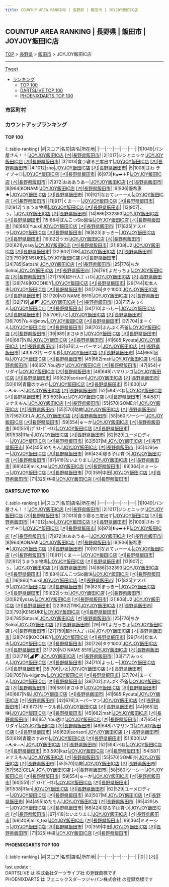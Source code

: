 ```yaml
---
title: COUNTUP AREA RANKING | 長野県 | 飯田市 | JOYJOY飯田IC店
---
```

## COUNTUP AREA RANKING | 長野県 | 飯田市 | JOYJOY飯田IC店

[TOP](/darts/rank/) > [長野県](/darts/rank/長野県/) > [飯田市](/darts/rank/長野県/飯田市/) > JOYJOY飯田IC店

___

<a href="https://twitter.com/share?ref_src=twsrc%5Etfw" data-text="COUNTUP AREA RANKING | 長野県飯田市JOYJOY飯田IC店" class="twitter-share-button" data-hashtags="DARTSLIVE,PHOENIXDARTS,darts,ダーツ" data-show-count="false">Tweet</a>

* [ランキング](#カウントアップランキング)
    * [TOP 100](#top-100)
    * [DARTSLIVE TOP 100](#dartslive-top-100)
    * [PHOENIXDARTS TOP 100](#phoenixdarts-top-100)

### 市区町村

<ul>

</ul>

### カウントアップランキング

#### TOP 100



{:.table-ranking}
|#|スコア|名前|店名|所在地|
|---|---|---|---|---|
|1|1049|<span class="rank-name-dl">パン屋さん！！</span>|<a href="/darts/rank/shops/adbb6fdef26f8321b21333aee1bd51e4.html">JOYJOY飯田IC店</a> <a href="https://search.dartslive.com/jp/shop/adbb6fdef26f8321b21333aee1bd51e4">[↗]</a>|<a href="/darts/rank/長野県/飯田市">長野県飯田市</a>|
|2|1017|<span class="rank-name-dl">ジンとニック</span>|<a href="/darts/rank/shops/adbb6fdef26f8321b21333aee1bd51e4.html">JOYJOY飯田IC店</a> <a href="https://search.dartslive.com/jp/shop/adbb6fdef26f8321b21333aee1bd51e4">[↗]</a>|<a href="/darts/rank/長野県/飯田市">長野県飯田市</a>|
|3|1013|<span class="rank-name-dl">食う寝る三度出す</span>|<a href="/darts/rank/shops/adbb6fdef26f8321b21333aee1bd51e4.html">JOYJOY飯田IC店</a> <a href="https://search.dartslive.com/jp/shop/adbb6fdef26f8321b21333aee1bd51e4">[↗]</a>|<a href="/darts/rank/長野県/飯田市">長野県飯田市</a>|
|4|1012|<span class="rank-name-dl">sho</span>|<a href="/darts/rank/shops/adbb6fdef26f8321b21333aee1bd51e4.html">JOYJOY飯田IC店</a> <a href="https://search.dartslive.com/jp/shop/adbb6fdef26f8321b21333aee1bd51e4">[↗]</a>|<a href="/darts/rank/長野県/飯田市">長野県飯田市</a>|
|5|1008|<span class="rank-name-dl">さわ ライブ→◎</span>|<a href="/darts/rank/shops/adbb6fdef26f8321b21333aee1bd51e4.html">JOYJOY飯田IC店</a> <a href="https://search.dartslive.com/jp/shop/adbb6fdef26f8321b21333aee1bd51e4">[↗]</a>|<a href="/darts/rank/長野県/飯田市">長野県飯田市</a>|
|6|973|<span class="rank-name-dl">⬇️↘️➡️＋P</span>|<a href="/darts/rank/shops/adbb6fdef26f8321b21333aee1bd51e4.html">JOYJOY飯田IC店</a> <a href="https://search.dartslive.com/jp/shop/adbb6fdef26f8321b21333aee1bd51e4">[↗]</a>|<a href="/darts/rank/長野県/飯田市">長野県飯田市</a>|
|7|972|<span class="rank-name-dl">おああうあー</span>|<a href="/darts/rank/shops/adbb6fdef26f8321b21333aee1bd51e4.html">JOYJOY飯田IC店</a> <a href="https://search.dartslive.com/jp/shop/adbb6fdef26f8321b21333aee1bd51e4">[↗]</a>|<a href="/darts/rank/長野県/飯田市">長野県飯田市</a>|
|8|964|<span class="rank-name-dl">KONAMI</span>|<a href="/darts/rank/shops/adbb6fdef26f8321b21333aee1bd51e4.html">JOYJOY飯田IC店</a> <a href="https://search.dartslive.com/jp/shop/adbb6fdef26f8321b21333aee1bd51e4">[↗]</a>|<a href="/darts/rank/長野県/飯田市">長野県飯田市</a>|
|9|936|<span class="rank-name-dl">優希恵★</span>|<a href="/darts/rank/shops/adbb6fdef26f8321b21333aee1bd51e4.html">JOYJOY飯田IC店</a> <a href="https://search.dartslive.com/jp/shop/adbb6fdef26f8321b21333aee1bd51e4">[↗]</a>|<a href="/darts/rank/長野県/飯田市">長野県飯田市</a>|
|10|921|<span class="rank-name-dl">なおてぃーーん</span>|<a href="/darts/rank/shops/adbb6fdef26f8321b21333aee1bd51e4.html">JOYJOY飯田IC店</a> <a href="https://search.dartslive.com/jp/shop/adbb6fdef26f8321b21333aee1bd51e4">[↗]</a>|<a href="/darts/rank/長野県/飯田市">長野県飯田市</a>|
|11|917|<span class="rank-name-dl">くまーー</span>|<a href="/darts/rank/shops/adbb6fdef26f8321b21333aee1bd51e4.html">JOYJOY飯田IC店</a> <a href="https://search.dartslive.com/jp/shop/adbb6fdef26f8321b21333aee1bd51e4">[↗]</a>|<a href="/darts/rank/長野県/飯田市">長野県飯田市</a>|
|12|912|<span class="rank-name-dl">うまうま牧場</span>|<a href="/darts/rank/shops/adbb6fdef26f8321b21333aee1bd51e4.html">JOYJOY飯田IC店</a> <a href="https://search.dartslive.com/jp/shop/adbb6fdef26f8321b21333aee1bd51e4">[↗]</a>|<a href="/darts/rank/長野県/飯田市">長野県飯田市</a>|
|13|907|<span class="rank-name-dl">こぅ。</span>|<a href="/darts/rank/shops/adbb6fdef26f8321b21333aee1bd51e4.html">JOYJOY飯田IC店</a> <a href="https://search.dartslive.com/jp/shop/adbb6fdef26f8321b21333aee1bd51e4">[↗]</a>|<a href="/darts/rank/長野県/飯田市">長野県飯田市</a>|
|14|886|<span class="rank-name-dl">332393</span>|<a href="/darts/rank/shops/adbb6fdef26f8321b21333aee1bd51e4.html">JOYJOY飯田IC店</a> <a href="https://search.dartslive.com/jp/shop/adbb6fdef26f8321b21333aee1bd51e4">[↗]</a>|<a href="/darts/rank/長野県/飯田市">長野県飯田市</a>|
|15|884|<span class="rank-name-dl">ぽんこつSio醤油</span>|<a href="/darts/rank/shops/adbb6fdef26f8321b21333aee1bd51e4.html">JOYJOY飯田IC店</a> <a href="https://search.dartslive.com/jp/shop/adbb6fdef26f8321b21333aee1bd51e4">[↗]</a>|<a href="/darts/rank/長野県/飯田市">長野県飯田市</a>|
|16|860|<span class="rank-name-dl">Yuuki</span>|<a href="/darts/rank/shops/adbb6fdef26f8321b21333aee1bd51e4.html">JOYJOY飯田IC店</a> <a href="https://search.dartslive.com/jp/shop/adbb6fdef26f8321b21333aee1bd51e4">[↗]</a>|<a href="/darts/rank/長野県/飯田市">長野県飯田市</a>|
|17|825|<span class="rank-name-dl">アスパラ</span>|<a href="/darts/rank/shops/adbb6fdef26f8321b21333aee1bd51e4.html">JOYJOY飯田IC店</a> <a href="https://search.dartslive.com/jp/shop/adbb6fdef26f8321b21333aee1bd51e4">[↗]</a>|<a href="/darts/rank/長野県/飯田市">長野県飯田市</a>|
|18|823|<span class="rank-name-dl">まっきー</span>|<a href="/darts/rank/shops/adbb6fdef26f8321b21333aee1bd51e4.html">JOYJOY飯田IC店</a> <a href="https://search.dartslive.com/jp/shop/adbb6fdef26f8321b21333aee1bd51e4">[↗]</a>|<a href="/darts/rank/長野県/飯田市">長野県飯田市</a>|
|19|822|<span class="rank-name-dl">ツカ</span>|<a href="/darts/rank/shops/adbb6fdef26f8321b21333aee1bd51e4.html">JOYJOY飯田IC店</a> <a href="https://search.dartslive.com/jp/shop/adbb6fdef26f8321b21333aee1bd51e4">[↗]</a>|<a href="/darts/rank/長野県/飯田市">長野県飯田市</a>|
|20|821|<span class="rank-name-dl">yossy</span>|<a href="/darts/rank/shops/adbb6fdef26f8321b21333aee1bd51e4.html">JOYJOY飯田IC店</a> <a href="https://search.dartslive.com/jp/shop/adbb6fdef26f8321b21333aee1bd51e4">[↗]</a>|<a href="/darts/rank/長野県/飯田市">長野県飯田市</a>|
|21|808|<span class="rank-name-dl">U2</span>|<a href="/darts/rank/shops/adbb6fdef26f8321b21333aee1bd51e4.html">JOYJOY飯田IC店</a> <a href="https://search.dartslive.com/jp/shop/adbb6fdef26f8321b21333aee1bd51e4">[↗]</a>|<a href="/darts/rank/長野県/飯田市">長野県飯田市</a>|
|22|802|<span class="rank-name-dl">TRK</span>|<a href="/darts/rank/shops/adbb6fdef26f8321b21333aee1bd51e4.html">JOYJOY飯田IC店</a> <a href="https://search.dartslive.com/jp/shop/adbb6fdef26f8321b21333aee1bd51e4">[↗]</a>|<a href="/darts/rank/長野県/飯田市">長野県飯田市</a>|
|23|793|<span class="rank-name-dl">KENSUKE</span>|<a href="/darts/rank/shops/adbb6fdef26f8321b21333aee1bd51e4.html">JOYJOY飯田IC店</a> <a href="https://search.dartslive.com/jp/shop/adbb6fdef26f8321b21333aee1bd51e4">[↗]</a>|<a href="/darts/rank/長野県/飯田市">長野県飯田市</a>|
|24|785|<span class="rank-name-dl">Satoshi</span>|<a href="/darts/rank/shops/adbb6fdef26f8321b21333aee1bd51e4.html">JOYJOY飯田IC店</a> <a href="https://search.dartslive.com/jp/shop/adbb6fdef26f8321b21333aee1bd51e4">[↗]</a>|<a href="/darts/rank/長野県/飯田市">長野県飯田市</a>|
|25|776|<span class="rank-name-dl">ちか　Solria</span>|<a href="/darts/rank/shops/adbb6fdef26f8321b21333aee1bd51e4.html">JOYJOY飯田IC店</a> <a href="https://search.dartslive.com/jp/shop/adbb6fdef26f8321b21333aee1bd51e4">[↗]</a>|<a href="/darts/rank/長野県/飯田市">長野県飯田市</a>|
|26|761|<span class="rank-name-dl">よだっちょ</span>|<a href="/darts/rank/shops/adbb6fdef26f8321b21333aee1bd51e4.html">JOYJOY飯田IC店</a> <a href="https://search.dartslive.com/jp/shop/adbb6fdef26f8321b21333aee1bd51e4">[↗]</a>|<a href="/darts/rank/長野県/飯田市">長野県飯田市</a>|
|27|759|<span class="rank-name-dl">超ｻｲﾔ人ｺﾞｯﾄﾓｷ</span>|<a href="/darts/rank/shops/adbb6fdef26f8321b21333aee1bd51e4.html">JOYJOY飯田IC店</a> <a href="https://search.dartslive.com/jp/shop/adbb6fdef26f8321b21333aee1bd51e4">[↗]</a>|<a href="/darts/rank/長野県/飯田市">長野県飯田市</a>|
|28|749|<span class="rank-name-dl">KOOOHEY</span>|<a href="/darts/rank/shops/adbb6fdef26f8321b21333aee1bd51e4.html">JOYJOY飯田IC店</a> <a href="https://search.dartslive.com/jp/shop/adbb6fdef26f8321b21333aee1bd51e4">[↗]</a>|<a href="/darts/rank/長野県/飯田市">長野県飯田市</a>|
|29|744|<span class="rank-name-dl">松本人志</span>|<a href="/darts/rank/shops/adbb6fdef26f8321b21333aee1bd51e4.html">JOYJOY飯田IC店</a> <a href="https://search.dartslive.com/jp/shop/adbb6fdef26f8321b21333aee1bd51e4">[↗]</a>|<a href="/darts/rank/長野県/飯田市">長野県飯田市</a>|
|30|726|<span class="rank-name-dl">タケ1000</span>|<a href="/darts/rank/shops/adbb6fdef26f8321b21333aee1bd51e4.html">JOYJOY飯田IC店</a> <a href="https://search.dartslive.com/jp/shop/adbb6fdef26f8321b21333aee1bd51e4">[↗]</a>|<a href="/darts/rank/長野県/飯田市">長野県飯田市</a>|
|31|720|<span class="rank-name-dl">NO NAME 8519</span>|<a href="/darts/rank/shops/adbb6fdef26f8321b21333aee1bd51e4.html">JOYJOY飯田IC店</a> <a href="https://search.dartslive.com/jp/shop/adbb6fdef26f8321b21333aee1bd51e4">[↗]</a>|<a href="/darts/rank/長野県/飯田市">長野県飯田市</a>|
|32|719|<span class="rank-name-dl">◢ ◤</span>|<a href="/darts/rank/shops/adbb6fdef26f8321b21333aee1bd51e4.html">JOYJOY飯田IC店</a> <a href="https://search.dartslive.com/jp/shop/adbb6fdef26f8321b21333aee1bd51e4">[↗]</a>|<a href="/darts/rank/長野県/飯田市">長野県飯田市</a>|
|33|717|<span class="rank-name-dl">みっくん</span>|<a href="/darts/rank/shops/adbb6fdef26f8321b21333aee1bd51e4.html">JOYJOY飯田IC店</a> <a href="https://search.dartslive.com/jp/shop/adbb6fdef26f8321b21333aee1bd51e4">[↗]</a>|<a href="/darts/rank/長野県/飯田市">長野県飯田市</a>|
|34|710|<span class="rank-name-dl">よっしー</span>|<a href="/darts/rank/shops/adbb6fdef26f8321b21333aee1bd51e4.html">JOYJOY飯田IC店</a> <a href="https://search.dartslive.com/jp/shop/adbb6fdef26f8321b21333aee1bd51e4">[↗]</a>|<a href="/darts/rank/長野県/飯田市">長野県飯田市</a>|
|35|706|<span class="rank-name-dl">いと</span>|<a href="/darts/rank/shops/adbb6fdef26f8321b21333aee1bd51e4.html">JOYJOY飯田IC店</a> <a href="https://search.dartslive.com/jp/shop/adbb6fdef26f8321b21333aee1bd51e4">[↗]</a>|<a href="/darts/rank/長野県/飯田市">長野県飯田市</a>|
|36|705|<span class="rank-name-dl">Yu-ki@now</span>|<a href="/darts/rank/shops/adbb6fdef26f8321b21333aee1bd51e4.html">JOYJOY飯田IC店</a> <a href="https://search.dartslive.com/jp/shop/adbb6fdef26f8321b21333aee1bd51e4">[↗]</a>|<a href="/darts/rank/長野県/飯田市">長野県飯田市</a>|
|37|704|<span class="rank-name-dl">まーくん</span>|<a href="/darts/rank/shops/adbb6fdef26f8321b21333aee1bd51e4.html">JOYJOY飯田IC店</a> <a href="https://search.dartslive.com/jp/shop/adbb6fdef26f8321b21333aee1bd51e4">[↗]</a>|<a href="/darts/rank/長野県/飯田市">長野県飯田市</a>|
|38|702|<span class="rank-name-dl">ぶんぶく茶釜</span>|<a href="/darts/rank/shops/adbb6fdef26f8321b21333aee1bd51e4.html">JOYJOY飯田IC店</a> <a href="https://search.dartslive.com/jp/shop/adbb6fdef26f8321b21333aee1bd51e4">[↗]</a>|<a href="/darts/rank/長野県/飯田市">長野県飯田市</a>|
|39|689|<span class="rank-name-dl">まさゆき</span>|<a href="/darts/rank/shops/adbb6fdef26f8321b21333aee1bd51e4.html">JOYJOY飯田IC店</a> <a href="https://search.dartslive.com/jp/shop/adbb6fdef26f8321b21333aee1bd51e4">[↗]</a>|<a href="/darts/rank/長野県/飯田市">長野県飯田市</a>|
|40|687|<span class="rank-name-dl">N島</span>|<a href="/darts/rank/shops/adbb6fdef26f8321b21333aee1bd51e4.html">JOYJOY飯田IC店</a> <a href="https://search.dartslive.com/jp/shop/adbb6fdef26f8321b21333aee1bd51e4">[↗]</a>|<a href="/darts/rank/長野県/飯田市">長野県飯田市</a>|
|41|685|<span class="rank-name-dl">Ryouta</span>|<a href="/darts/rank/shops/adbb6fdef26f8321b21333aee1bd51e4.html">JOYJOY飯田IC店</a> <a href="https://search.dartslive.com/jp/shop/adbb6fdef26f8321b21333aee1bd51e4">[↗]</a>|<a href="/darts/rank/長野県/飯田市">長野県飯田市</a>|
|42|676|<span class="rank-name-dl">スーパーマン</span>|<a href="/darts/rank/shops/adbb6fdef26f8321b21333aee1bd51e4.html">JOYJOY飯田IC店</a> <a href="https://search.dartslive.com/jp/shop/adbb6fdef26f8321b21333aee1bd51e4">[↗]</a>|<a href="/darts/rank/長野県/飯田市">長野県飯田市</a>|
|43|673|<span class="rank-name-dl">サークル長</span>|<a href="/darts/rank/shops/adbb6fdef26f8321b21333aee1bd51e4.html">JOYJOY飯田IC店</a> <a href="https://search.dartslive.com/jp/shop/adbb6fdef26f8321b21333aee1bd51e4">[↗]</a>|<a href="/darts/rank/長野県/飯田市">長野県飯田市</a>|
|44|665|<span class="rank-name-dl">凪咲</span>|<a href="/darts/rank/shops/adbb6fdef26f8321b21333aee1bd51e4.html">JOYJOY飯田IC店</a> <a href="https://search.dartslive.com/jp/shop/adbb6fdef26f8321b21333aee1bd51e4">[↗]</a>|<a href="/darts/rank/長野県/飯田市">長野県飯田市</a>|
|45|662|<span class="rank-name-dl">mah</span>|<a href="/darts/rank/shops/adbb6fdef26f8321b21333aee1bd51e4.html">JOYJOY飯田IC店</a> <a href="https://search.dartslive.com/jp/shop/adbb6fdef26f8321b21333aee1bd51e4">[↗]</a>|<a href="/darts/rank/長野県/飯田市">長野県飯田市</a>|
|46|657|<span class="rank-name-dl">You透け</span>|<a href="/darts/rank/shops/adbb6fdef26f8321b21333aee1bd51e4.html">JOYJOY飯田IC店</a> <a href="https://search.dartslive.com/jp/shop/adbb6fdef26f8321b21333aee1bd51e4">[↗]</a>|<a href="/darts/rank/長野県/飯田市">長野県飯田市</a>|
|47|654|<span class="rank-name-dl">イリダイ</span>|<a href="/darts/rank/shops/adbb6fdef26f8321b21333aee1bd51e4.html">JOYJOY飯田IC店</a> <a href="https://search.dartslive.com/jp/shop/adbb6fdef26f8321b21333aee1bd51e4">[↗]</a>|<a href="/darts/rank/長野県/飯田市">長野県飯田市</a>|
|48|648|<span class="rank-name-dl">ハマリンゴ</span>|<a href="/darts/rank/shops/adbb6fdef26f8321b21333aee1bd51e4.html">JOYJOY飯田IC店</a> <a href="https://search.dartslive.com/jp/shop/adbb6fdef26f8321b21333aee1bd51e4">[↗]</a>|<a href="/darts/rank/長野県/飯田市">長野県飯田市</a>|
|49|629|<span class="rank-name-dl">sorisori</span>|<a href="/darts/rank/shops/adbb6fdef26f8321b21333aee1bd51e4.html">JOYJOY飯田IC店</a> <a href="https://search.dartslive.com/jp/shop/adbb6fdef26f8321b21333aee1bd51e4">[↗]</a>|<a href="/darts/rank/長野県/飯田市">長野県飯田市</a>|
|50|619|<span class="rank-name-dl">青龍のすみか</span>|<a href="/darts/rank/shops/adbb6fdef26f8321b21333aee1bd51e4.html">JOYJOY飯田IC店</a> <a href="https://search.dartslive.com/jp/shop/adbb6fdef26f8321b21333aee1bd51e4">[↗]</a>|<a href="/darts/rank/長野県/飯田市">長野県飯田市</a>|
|51|600|<span class="rank-name-dl">U♪ ⌒➷☆⌒➴</span>|<a href="/darts/rank/shops/adbb6fdef26f8321b21333aee1bd51e4.html">JOYJOY飯田IC店</a> <a href="https://search.dartslive.com/jp/shop/adbb6fdef26f8321b21333aee1bd51e4">[↗]</a>|<a href="/darts/rank/長野県/飯田市">長野県飯田市</a>|
|52|594|<span class="rank-name-dl">ぺね</span>|<a href="/darts/rank/shops/adbb6fdef26f8321b21333aee1bd51e4.html">JOYJOY飯田IC店</a> <a href="https://search.dartslive.com/jp/shop/adbb6fdef26f8321b21333aee1bd51e4">[↗]</a>|<a href="/darts/rank/長野県/飯田市">長野県飯田市</a>|
|53|593|<span class="rank-name-dl">kaz</span>|<a href="/darts/rank/shops/adbb6fdef26f8321b21333aee1bd51e4.html">JOYJOY飯田IC店</a> <a href="https://search.dartslive.com/jp/shop/adbb6fdef26f8321b21333aee1bd51e4">[↗]</a>|<a href="/darts/rank/長野県/飯田市">長野県飯田市</a>|
|54|587|<span class="rank-name-dl">ミナえもん</span>|<a href="/darts/rank/shops/adbb6fdef26f8321b21333aee1bd51e4.html">JOYJOY飯田IC店</a> <a href="https://search.dartslive.com/jp/shop/adbb6fdef26f8321b21333aee1bd51e4">[↗]</a>|<a href="/darts/rank/長野県/飯田市">長野県飯田市</a>|
|55|570|<span class="rank-name-dl">GOME介</span>|<a href="/darts/rank/shops/adbb6fdef26f8321b21333aee1bd51e4.html">JOYJOY飯田IC店</a> <a href="https://search.dartslive.com/jp/shop/adbb6fdef26f8321b21333aee1bd51e4">[↗]</a>|<a href="/darts/rank/長野県/飯田市">長野県飯田市</a>|
|55|570|<span class="rank-name-dl">助教</span>|<a href="/darts/rank/shops/adbb6fdef26f8321b21333aee1bd51e4.html">JOYJOY飯田IC店</a> <a href="https://search.dartslive.com/jp/shop/adbb6fdef26f8321b21333aee1bd51e4">[↗]</a>|<a href="/darts/rank/長野県/飯田市">長野県飯田市</a>|
|57|562|<span class="rank-name-dl">CELA</span>|<a href="/darts/rank/shops/adbb6fdef26f8321b21333aee1bd51e4.html">JOYJOY飯田IC店</a> <a href="https://search.dartslive.com/jp/shop/adbb6fdef26f8321b21333aee1bd51e4">[↗]</a>|<a href="/darts/rank/長野県/飯田市">長野県飯田市</a>|
|58|560|<span class="rank-name-dl">ツーシー</span>|<a href="/darts/rank/shops/adbb6fdef26f8321b21333aee1bd51e4.html">JOYJOY飯田IC店</a> <a href="https://search.dartslive.com/jp/shop/adbb6fdef26f8321b21333aee1bd51e4">[↗]</a>|<a href="/darts/rank/長野県/飯田市">長野県飯田市</a>|
|59|554|<span class="rank-name-dl">ゅーか</span>|<a href="/darts/rank/shops/adbb6fdef26f8321b21333aee1bd51e4.html">JOYJOY飯田IC店</a> <a href="https://search.dartslive.com/jp/shop/adbb6fdef26f8321b21333aee1bd51e4">[↗]</a>|<a href="/darts/rank/長野県/飯田市">長野県飯田市</a>|
|60|551|<span class="rank-name-dl">ﾗﾌﾟﾗｽ･ﾀﾞｰｸﾈｽ</span>|<a href="/darts/rank/shops/adbb6fdef26f8321b21333aee1bd51e4.html">JOYJOY飯田IC店</a> <a href="https://search.dartslive.com/jp/shop/adbb6fdef26f8321b21333aee1bd51e4">[↗]</a>|<a href="/darts/rank/長野県/飯田市">長野県飯田市</a>|
|61|538|<span class="rank-name-dl">R1an</span>|<a href="/darts/rank/shops/adbb6fdef26f8321b21333aee1bd51e4.html">JOYJOY飯田IC店</a> <a href="https://search.dartslive.com/jp/shop/adbb6fdef26f8321b21333aee1bd51e4">[↗]</a>|<a href="/darts/rank/長野県/飯田市">長野県飯田市</a>|
|62|529|<span class="rank-name-dl">ユーメロディー</span>|<a href="/darts/rank/shops/adbb6fdef26f8321b21333aee1bd51e4.html">JOYJOY飯田IC店</a> <a href="https://search.dartslive.com/jp/shop/adbb6fdef26f8321b21333aee1bd51e4">[↗]</a>|<a href="/darts/rank/長野県/飯田市">長野県飯田市</a>|
|63|507|<span class="rank-name-dl">M</span>|<a href="/darts/rank/shops/adbb6fdef26f8321b21333aee1bd51e4.html">JOYJOY飯田IC店</a> <a href="https://search.dartslive.com/jp/shop/adbb6fdef26f8321b21333aee1bd51e4">[↗]</a>|<a href="/darts/rank/長野県/飯田市">長野県飯田市</a>|
|64|455|<span class="rank-name-dl">めたもん</span>|<a href="/darts/rank/shops/adbb6fdef26f8321b21333aee1bd51e4.html">JOYJOY飯田IC店</a> <a href="https://search.dartslive.com/jp/shop/adbb6fdef26f8321b21333aee1bd51e4">[↗]</a>|<a href="/darts/rank/長野県/飯田市">長野県飯田市</a>|
|65|429|<span class="rank-name-dl">みー</span>|<a href="/darts/rank/shops/adbb6fdef26f8321b21333aee1bd51e4.html">JOYJOY飯田IC店</a> <a href="https://search.dartslive.com/jp/shop/adbb6fdef26f8321b21333aee1bd51e4">[↗]</a>|<a href="/darts/rank/長野県/飯田市">長野県飯田市</a>|
|66|424|<span class="rank-name-dl">寝る子は育つ</span>|<a href="/darts/rank/shops/adbb6fdef26f8321b21333aee1bd51e4.html">JOYJOY飯田IC店</a> <a href="https://search.dartslive.com/jp/shop/adbb6fdef26f8321b21333aee1bd51e4">[↗]</a>|<a href="/darts/rank/長野県/飯田市">長野県飯田市</a>|
|67|418|<span class="rank-name-dl">ないよりまし</span>|<a href="/darts/rank/shops/adbb6fdef26f8321b21333aee1bd51e4.html">JOYJOY飯田IC店</a> <a href="https://search.dartslive.com/jp/shop/adbb6fdef26f8321b21333aee1bd51e4">[↗]</a>|<a href="/darts/rank/長野県/飯田市">長野県飯田市</a>|
|68|409|<span class="rank-name-dl">milk_tea</span>|<a href="/darts/rank/shops/adbb6fdef26f8321b21333aee1bd51e4.html">JOYJOY飯田IC店</a> <a href="https://search.dartslive.com/jp/shop/adbb6fdef26f8321b21333aee1bd51e4">[↗]</a>|<a href="/darts/rank/長野県/飯田市">長野県飯田市</a>|
|69|364|<span class="rank-name-dl">ミミーシュ</span>|<a href="/darts/rank/shops/adbb6fdef26f8321b21333aee1bd51e4.html">JOYJOY飯田IC店</a> <a href="https://search.dartslive.com/jp/shop/adbb6fdef26f8321b21333aee1bd51e4">[↗]</a>|<a href="/darts/rank/長野県/飯田市">長野県飯田市</a>|
|70|359|<span class="rank-name-dl">中田</span>|<a href="/darts/rank/shops/adbb6fdef26f8321b21333aee1bd51e4.html">JOYJOY飯田IC店</a> <a href="https://search.dartslive.com/jp/shop/adbb6fdef26f8321b21333aee1bd51e4">[↗]</a>|<a href="/darts/rank/長野県/飯田市">長野県飯田市</a>|
|71|325|<span class="rank-name-dl">林檎</span>|<a href="/darts/rank/shops/adbb6fdef26f8321b21333aee1bd51e4.html">JOYJOY飯田IC店</a> <a href="https://search.dartslive.com/jp/shop/adbb6fdef26f8321b21333aee1bd51e4">[↗]</a>|<a href="/darts/rank/長野県/飯田市">長野県飯田市</a>|


#### DARTSLIVE TOP 100



{:.table-ranking}
|#|スコア|名前|店名|所在地|
|---|---|---|---|---|
|1|1049|<span class="rank-name-dl">パン屋さん！！</span>|<a href="/darts/rank/shops/adbb6fdef26f8321b21333aee1bd51e4.html">JOYJOY飯田IC店</a> <a href="https://search.dartslive.com/jp/shop/adbb6fdef26f8321b21333aee1bd51e4">[↗]</a>|<a href="/darts/rank/長野県/飯田市">長野県飯田市</a>|
|2|1017|<span class="rank-name-dl">ジンとニック</span>|<a href="/darts/rank/shops/adbb6fdef26f8321b21333aee1bd51e4.html">JOYJOY飯田IC店</a> <a href="https://search.dartslive.com/jp/shop/adbb6fdef26f8321b21333aee1bd51e4">[↗]</a>|<a href="/darts/rank/長野県/飯田市">長野県飯田市</a>|
|3|1013|<span class="rank-name-dl">食う寝る三度出す</span>|<a href="/darts/rank/shops/adbb6fdef26f8321b21333aee1bd51e4.html">JOYJOY飯田IC店</a> <a href="https://search.dartslive.com/jp/shop/adbb6fdef26f8321b21333aee1bd51e4">[↗]</a>|<a href="/darts/rank/長野県/飯田市">長野県飯田市</a>|
|4|1012|<span class="rank-name-dl">sho</span>|<a href="/darts/rank/shops/adbb6fdef26f8321b21333aee1bd51e4.html">JOYJOY飯田IC店</a> <a href="https://search.dartslive.com/jp/shop/adbb6fdef26f8321b21333aee1bd51e4">[↗]</a>|<a href="/darts/rank/長野県/飯田市">長野県飯田市</a>|
|5|1008|<span class="rank-name-dl">さわ ライブ→◎</span>|<a href="/darts/rank/shops/adbb6fdef26f8321b21333aee1bd51e4.html">JOYJOY飯田IC店</a> <a href="https://search.dartslive.com/jp/shop/adbb6fdef26f8321b21333aee1bd51e4">[↗]</a>|<a href="/darts/rank/長野県/飯田市">長野県飯田市</a>|
|6|973|<span class="rank-name-dl">⬇️↘️➡️＋P</span>|<a href="/darts/rank/shops/adbb6fdef26f8321b21333aee1bd51e4.html">JOYJOY飯田IC店</a> <a href="https://search.dartslive.com/jp/shop/adbb6fdef26f8321b21333aee1bd51e4">[↗]</a>|<a href="/darts/rank/長野県/飯田市">長野県飯田市</a>|
|7|972|<span class="rank-name-dl">おああうあー</span>|<a href="/darts/rank/shops/adbb6fdef26f8321b21333aee1bd51e4.html">JOYJOY飯田IC店</a> <a href="https://search.dartslive.com/jp/shop/adbb6fdef26f8321b21333aee1bd51e4">[↗]</a>|<a href="/darts/rank/長野県/飯田市">長野県飯田市</a>|
|8|964|<span class="rank-name-dl">KONAMI</span>|<a href="/darts/rank/shops/adbb6fdef26f8321b21333aee1bd51e4.html">JOYJOY飯田IC店</a> <a href="https://search.dartslive.com/jp/shop/adbb6fdef26f8321b21333aee1bd51e4">[↗]</a>|<a href="/darts/rank/長野県/飯田市">長野県飯田市</a>|
|9|936|<span class="rank-name-dl">優希恵★</span>|<a href="/darts/rank/shops/adbb6fdef26f8321b21333aee1bd51e4.html">JOYJOY飯田IC店</a> <a href="https://search.dartslive.com/jp/shop/adbb6fdef26f8321b21333aee1bd51e4">[↗]</a>|<a href="/darts/rank/長野県/飯田市">長野県飯田市</a>|
|10|921|<span class="rank-name-dl">なおてぃーーん</span>|<a href="/darts/rank/shops/adbb6fdef26f8321b21333aee1bd51e4.html">JOYJOY飯田IC店</a> <a href="https://search.dartslive.com/jp/shop/adbb6fdef26f8321b21333aee1bd51e4">[↗]</a>|<a href="/darts/rank/長野県/飯田市">長野県飯田市</a>|
|11|917|<span class="rank-name-dl">くまーー</span>|<a href="/darts/rank/shops/adbb6fdef26f8321b21333aee1bd51e4.html">JOYJOY飯田IC店</a> <a href="https://search.dartslive.com/jp/shop/adbb6fdef26f8321b21333aee1bd51e4">[↗]</a>|<a href="/darts/rank/長野県/飯田市">長野県飯田市</a>|
|12|912|<span class="rank-name-dl">うまうま牧場</span>|<a href="/darts/rank/shops/adbb6fdef26f8321b21333aee1bd51e4.html">JOYJOY飯田IC店</a> <a href="https://search.dartslive.com/jp/shop/adbb6fdef26f8321b21333aee1bd51e4">[↗]</a>|<a href="/darts/rank/長野県/飯田市">長野県飯田市</a>|
|13|907|<span class="rank-name-dl">こぅ。</span>|<a href="/darts/rank/shops/adbb6fdef26f8321b21333aee1bd51e4.html">JOYJOY飯田IC店</a> <a href="https://search.dartslive.com/jp/shop/adbb6fdef26f8321b21333aee1bd51e4">[↗]</a>|<a href="/darts/rank/長野県/飯田市">長野県飯田市</a>|
|14|886|<span class="rank-name-dl">332393</span>|<a href="/darts/rank/shops/adbb6fdef26f8321b21333aee1bd51e4.html">JOYJOY飯田IC店</a> <a href="https://search.dartslive.com/jp/shop/adbb6fdef26f8321b21333aee1bd51e4">[↗]</a>|<a href="/darts/rank/長野県/飯田市">長野県飯田市</a>|
|15|884|<span class="rank-name-dl">ぽんこつSio醤油</span>|<a href="/darts/rank/shops/adbb6fdef26f8321b21333aee1bd51e4.html">JOYJOY飯田IC店</a> <a href="https://search.dartslive.com/jp/shop/adbb6fdef26f8321b21333aee1bd51e4">[↗]</a>|<a href="/darts/rank/長野県/飯田市">長野県飯田市</a>|
|16|860|<span class="rank-name-dl">Yuuki</span>|<a href="/darts/rank/shops/adbb6fdef26f8321b21333aee1bd51e4.html">JOYJOY飯田IC店</a> <a href="https://search.dartslive.com/jp/shop/adbb6fdef26f8321b21333aee1bd51e4">[↗]</a>|<a href="/darts/rank/長野県/飯田市">長野県飯田市</a>|
|17|825|<span class="rank-name-dl">アスパラ</span>|<a href="/darts/rank/shops/adbb6fdef26f8321b21333aee1bd51e4.html">JOYJOY飯田IC店</a> <a href="https://search.dartslive.com/jp/shop/adbb6fdef26f8321b21333aee1bd51e4">[↗]</a>|<a href="/darts/rank/長野県/飯田市">長野県飯田市</a>|
|18|823|<span class="rank-name-dl">まっきー</span>|<a href="/darts/rank/shops/adbb6fdef26f8321b21333aee1bd51e4.html">JOYJOY飯田IC店</a> <a href="https://search.dartslive.com/jp/shop/adbb6fdef26f8321b21333aee1bd51e4">[↗]</a>|<a href="/darts/rank/長野県/飯田市">長野県飯田市</a>|
|19|822|<span class="rank-name-dl">ツカ</span>|<a href="/darts/rank/shops/adbb6fdef26f8321b21333aee1bd51e4.html">JOYJOY飯田IC店</a> <a href="https://search.dartslive.com/jp/shop/adbb6fdef26f8321b21333aee1bd51e4">[↗]</a>|<a href="/darts/rank/長野県/飯田市">長野県飯田市</a>|
|20|821|<span class="rank-name-dl">yossy</span>|<a href="/darts/rank/shops/adbb6fdef26f8321b21333aee1bd51e4.html">JOYJOY飯田IC店</a> <a href="https://search.dartslive.com/jp/shop/adbb6fdef26f8321b21333aee1bd51e4">[↗]</a>|<a href="/darts/rank/長野県/飯田市">長野県飯田市</a>|
|21|808|<span class="rank-name-dl">U2</span>|<a href="/darts/rank/shops/adbb6fdef26f8321b21333aee1bd51e4.html">JOYJOY飯田IC店</a> <a href="https://search.dartslive.com/jp/shop/adbb6fdef26f8321b21333aee1bd51e4">[↗]</a>|<a href="/darts/rank/長野県/飯田市">長野県飯田市</a>|
|22|802|<span class="rank-name-dl">TRK</span>|<a href="/darts/rank/shops/adbb6fdef26f8321b21333aee1bd51e4.html">JOYJOY飯田IC店</a> <a href="https://search.dartslive.com/jp/shop/adbb6fdef26f8321b21333aee1bd51e4">[↗]</a>|<a href="/darts/rank/長野県/飯田市">長野県飯田市</a>|
|23|793|<span class="rank-name-dl">KENSUKE</span>|<a href="/darts/rank/shops/adbb6fdef26f8321b21333aee1bd51e4.html">JOYJOY飯田IC店</a> <a href="https://search.dartslive.com/jp/shop/adbb6fdef26f8321b21333aee1bd51e4">[↗]</a>|<a href="/darts/rank/長野県/飯田市">長野県飯田市</a>|
|24|785|<span class="rank-name-dl">Satoshi</span>|<a href="/darts/rank/shops/adbb6fdef26f8321b21333aee1bd51e4.html">JOYJOY飯田IC店</a> <a href="https://search.dartslive.com/jp/shop/adbb6fdef26f8321b21333aee1bd51e4">[↗]</a>|<a href="/darts/rank/長野県/飯田市">長野県飯田市</a>|
|25|776|<span class="rank-name-dl">ちか　Solria</span>|<a href="/darts/rank/shops/adbb6fdef26f8321b21333aee1bd51e4.html">JOYJOY飯田IC店</a> <a href="https://search.dartslive.com/jp/shop/adbb6fdef26f8321b21333aee1bd51e4">[↗]</a>|<a href="/darts/rank/長野県/飯田市">長野県飯田市</a>|
|26|761|<span class="rank-name-dl">よだっちょ</span>|<a href="/darts/rank/shops/adbb6fdef26f8321b21333aee1bd51e4.html">JOYJOY飯田IC店</a> <a href="https://search.dartslive.com/jp/shop/adbb6fdef26f8321b21333aee1bd51e4">[↗]</a>|<a href="/darts/rank/長野県/飯田市">長野県飯田市</a>|
|27|759|<span class="rank-name-dl">超ｻｲﾔ人ｺﾞｯﾄﾓｷ</span>|<a href="/darts/rank/shops/adbb6fdef26f8321b21333aee1bd51e4.html">JOYJOY飯田IC店</a> <a href="https://search.dartslive.com/jp/shop/adbb6fdef26f8321b21333aee1bd51e4">[↗]</a>|<a href="/darts/rank/長野県/飯田市">長野県飯田市</a>|
|28|749|<span class="rank-name-dl">KOOOHEY</span>|<a href="/darts/rank/shops/adbb6fdef26f8321b21333aee1bd51e4.html">JOYJOY飯田IC店</a> <a href="https://search.dartslive.com/jp/shop/adbb6fdef26f8321b21333aee1bd51e4">[↗]</a>|<a href="/darts/rank/長野県/飯田市">長野県飯田市</a>|
|29|744|<span class="rank-name-dl">松本人志</span>|<a href="/darts/rank/shops/adbb6fdef26f8321b21333aee1bd51e4.html">JOYJOY飯田IC店</a> <a href="https://search.dartslive.com/jp/shop/adbb6fdef26f8321b21333aee1bd51e4">[↗]</a>|<a href="/darts/rank/長野県/飯田市">長野県飯田市</a>|
|30|726|<span class="rank-name-dl">タケ1000</span>|<a href="/darts/rank/shops/adbb6fdef26f8321b21333aee1bd51e4.html">JOYJOY飯田IC店</a> <a href="https://search.dartslive.com/jp/shop/adbb6fdef26f8321b21333aee1bd51e4">[↗]</a>|<a href="/darts/rank/長野県/飯田市">長野県飯田市</a>|
|31|720|<span class="rank-name-dl">NO NAME 8519</span>|<a href="/darts/rank/shops/adbb6fdef26f8321b21333aee1bd51e4.html">JOYJOY飯田IC店</a> <a href="https://search.dartslive.com/jp/shop/adbb6fdef26f8321b21333aee1bd51e4">[↗]</a>|<a href="/darts/rank/長野県/飯田市">長野県飯田市</a>|
|32|719|<span class="rank-name-dl">◢ ◤</span>|<a href="/darts/rank/shops/adbb6fdef26f8321b21333aee1bd51e4.html">JOYJOY飯田IC店</a> <a href="https://search.dartslive.com/jp/shop/adbb6fdef26f8321b21333aee1bd51e4">[↗]</a>|<a href="/darts/rank/長野県/飯田市">長野県飯田市</a>|
|33|717|<span class="rank-name-dl">みっくん</span>|<a href="/darts/rank/shops/adbb6fdef26f8321b21333aee1bd51e4.html">JOYJOY飯田IC店</a> <a href="https://search.dartslive.com/jp/shop/adbb6fdef26f8321b21333aee1bd51e4">[↗]</a>|<a href="/darts/rank/長野県/飯田市">長野県飯田市</a>|
|34|710|<span class="rank-name-dl">よっしー</span>|<a href="/darts/rank/shops/adbb6fdef26f8321b21333aee1bd51e4.html">JOYJOY飯田IC店</a> <a href="https://search.dartslive.com/jp/shop/adbb6fdef26f8321b21333aee1bd51e4">[↗]</a>|<a href="/darts/rank/長野県/飯田市">長野県飯田市</a>|
|35|706|<span class="rank-name-dl">いと</span>|<a href="/darts/rank/shops/adbb6fdef26f8321b21333aee1bd51e4.html">JOYJOY飯田IC店</a> <a href="https://search.dartslive.com/jp/shop/adbb6fdef26f8321b21333aee1bd51e4">[↗]</a>|<a href="/darts/rank/長野県/飯田市">長野県飯田市</a>|
|36|705|<span class="rank-name-dl">Yu-ki@now</span>|<a href="/darts/rank/shops/adbb6fdef26f8321b21333aee1bd51e4.html">JOYJOY飯田IC店</a> <a href="https://search.dartslive.com/jp/shop/adbb6fdef26f8321b21333aee1bd51e4">[↗]</a>|<a href="/darts/rank/長野県/飯田市">長野県飯田市</a>|
|37|704|<span class="rank-name-dl">まーくん</span>|<a href="/darts/rank/shops/adbb6fdef26f8321b21333aee1bd51e4.html">JOYJOY飯田IC店</a> <a href="https://search.dartslive.com/jp/shop/adbb6fdef26f8321b21333aee1bd51e4">[↗]</a>|<a href="/darts/rank/長野県/飯田市">長野県飯田市</a>|
|38|702|<span class="rank-name-dl">ぶんぶく茶釜</span>|<a href="/darts/rank/shops/adbb6fdef26f8321b21333aee1bd51e4.html">JOYJOY飯田IC店</a> <a href="https://search.dartslive.com/jp/shop/adbb6fdef26f8321b21333aee1bd51e4">[↗]</a>|<a href="/darts/rank/長野県/飯田市">長野県飯田市</a>|
|39|689|<span class="rank-name-dl">まさゆき</span>|<a href="/darts/rank/shops/adbb6fdef26f8321b21333aee1bd51e4.html">JOYJOY飯田IC店</a> <a href="https://search.dartslive.com/jp/shop/adbb6fdef26f8321b21333aee1bd51e4">[↗]</a>|<a href="/darts/rank/長野県/飯田市">長野県飯田市</a>|
|40|687|<span class="rank-name-dl">N島</span>|<a href="/darts/rank/shops/adbb6fdef26f8321b21333aee1bd51e4.html">JOYJOY飯田IC店</a> <a href="https://search.dartslive.com/jp/shop/adbb6fdef26f8321b21333aee1bd51e4">[↗]</a>|<a href="/darts/rank/長野県/飯田市">長野県飯田市</a>|
|41|685|<span class="rank-name-dl">Ryouta</span>|<a href="/darts/rank/shops/adbb6fdef26f8321b21333aee1bd51e4.html">JOYJOY飯田IC店</a> <a href="https://search.dartslive.com/jp/shop/adbb6fdef26f8321b21333aee1bd51e4">[↗]</a>|<a href="/darts/rank/長野県/飯田市">長野県飯田市</a>|
|42|676|<span class="rank-name-dl">スーパーマン</span>|<a href="/darts/rank/shops/adbb6fdef26f8321b21333aee1bd51e4.html">JOYJOY飯田IC店</a> <a href="https://search.dartslive.com/jp/shop/adbb6fdef26f8321b21333aee1bd51e4">[↗]</a>|<a href="/darts/rank/長野県/飯田市">長野県飯田市</a>|
|43|673|<span class="rank-name-dl">サークル長</span>|<a href="/darts/rank/shops/adbb6fdef26f8321b21333aee1bd51e4.html">JOYJOY飯田IC店</a> <a href="https://search.dartslive.com/jp/shop/adbb6fdef26f8321b21333aee1bd51e4">[↗]</a>|<a href="/darts/rank/長野県/飯田市">長野県飯田市</a>|
|44|665|<span class="rank-name-dl">凪咲</span>|<a href="/darts/rank/shops/adbb6fdef26f8321b21333aee1bd51e4.html">JOYJOY飯田IC店</a> <a href="https://search.dartslive.com/jp/shop/adbb6fdef26f8321b21333aee1bd51e4">[↗]</a>|<a href="/darts/rank/長野県/飯田市">長野県飯田市</a>|
|45|662|<span class="rank-name-dl">mah</span>|<a href="/darts/rank/shops/adbb6fdef26f8321b21333aee1bd51e4.html">JOYJOY飯田IC店</a> <a href="https://search.dartslive.com/jp/shop/adbb6fdef26f8321b21333aee1bd51e4">[↗]</a>|<a href="/darts/rank/長野県/飯田市">長野県飯田市</a>|
|46|657|<span class="rank-name-dl">You透け</span>|<a href="/darts/rank/shops/adbb6fdef26f8321b21333aee1bd51e4.html">JOYJOY飯田IC店</a> <a href="https://search.dartslive.com/jp/shop/adbb6fdef26f8321b21333aee1bd51e4">[↗]</a>|<a href="/darts/rank/長野県/飯田市">長野県飯田市</a>|
|47|654|<span class="rank-name-dl">イリダイ</span>|<a href="/darts/rank/shops/adbb6fdef26f8321b21333aee1bd51e4.html">JOYJOY飯田IC店</a> <a href="https://search.dartslive.com/jp/shop/adbb6fdef26f8321b21333aee1bd51e4">[↗]</a>|<a href="/darts/rank/長野県/飯田市">長野県飯田市</a>|
|48|648|<span class="rank-name-dl">ハマリンゴ</span>|<a href="/darts/rank/shops/adbb6fdef26f8321b21333aee1bd51e4.html">JOYJOY飯田IC店</a> <a href="https://search.dartslive.com/jp/shop/adbb6fdef26f8321b21333aee1bd51e4">[↗]</a>|<a href="/darts/rank/長野県/飯田市">長野県飯田市</a>|
|49|629|<span class="rank-name-dl">sorisori</span>|<a href="/darts/rank/shops/adbb6fdef26f8321b21333aee1bd51e4.html">JOYJOY飯田IC店</a> <a href="https://search.dartslive.com/jp/shop/adbb6fdef26f8321b21333aee1bd51e4">[↗]</a>|<a href="/darts/rank/長野県/飯田市">長野県飯田市</a>|
|50|619|<span class="rank-name-dl">青龍のすみか</span>|<a href="/darts/rank/shops/adbb6fdef26f8321b21333aee1bd51e4.html">JOYJOY飯田IC店</a> <a href="https://search.dartslive.com/jp/shop/adbb6fdef26f8321b21333aee1bd51e4">[↗]</a>|<a href="/darts/rank/長野県/飯田市">長野県飯田市</a>|
|51|600|<span class="rank-name-dl">U♪ ⌒➷☆⌒➴</span>|<a href="/darts/rank/shops/adbb6fdef26f8321b21333aee1bd51e4.html">JOYJOY飯田IC店</a> <a href="https://search.dartslive.com/jp/shop/adbb6fdef26f8321b21333aee1bd51e4">[↗]</a>|<a href="/darts/rank/長野県/飯田市">長野県飯田市</a>|
|52|594|<span class="rank-name-dl">ぺね</span>|<a href="/darts/rank/shops/adbb6fdef26f8321b21333aee1bd51e4.html">JOYJOY飯田IC店</a> <a href="https://search.dartslive.com/jp/shop/adbb6fdef26f8321b21333aee1bd51e4">[↗]</a>|<a href="/darts/rank/長野県/飯田市">長野県飯田市</a>|
|53|593|<span class="rank-name-dl">kaz</span>|<a href="/darts/rank/shops/adbb6fdef26f8321b21333aee1bd51e4.html">JOYJOY飯田IC店</a> <a href="https://search.dartslive.com/jp/shop/adbb6fdef26f8321b21333aee1bd51e4">[↗]</a>|<a href="/darts/rank/長野県/飯田市">長野県飯田市</a>|
|54|587|<span class="rank-name-dl">ミナえもん</span>|<a href="/darts/rank/shops/adbb6fdef26f8321b21333aee1bd51e4.html">JOYJOY飯田IC店</a> <a href="https://search.dartslive.com/jp/shop/adbb6fdef26f8321b21333aee1bd51e4">[↗]</a>|<a href="/darts/rank/長野県/飯田市">長野県飯田市</a>|
|55|570|<span class="rank-name-dl">GOME介</span>|<a href="/darts/rank/shops/adbb6fdef26f8321b21333aee1bd51e4.html">JOYJOY飯田IC店</a> <a href="https://search.dartslive.com/jp/shop/adbb6fdef26f8321b21333aee1bd51e4">[↗]</a>|<a href="/darts/rank/長野県/飯田市">長野県飯田市</a>|
|55|570|<span class="rank-name-dl">助教</span>|<a href="/darts/rank/shops/adbb6fdef26f8321b21333aee1bd51e4.html">JOYJOY飯田IC店</a> <a href="https://search.dartslive.com/jp/shop/adbb6fdef26f8321b21333aee1bd51e4">[↗]</a>|<a href="/darts/rank/長野県/飯田市">長野県飯田市</a>|
|57|562|<span class="rank-name-dl">CELA</span>|<a href="/darts/rank/shops/adbb6fdef26f8321b21333aee1bd51e4.html">JOYJOY飯田IC店</a> <a href="https://search.dartslive.com/jp/shop/adbb6fdef26f8321b21333aee1bd51e4">[↗]</a>|<a href="/darts/rank/長野県/飯田市">長野県飯田市</a>|
|58|560|<span class="rank-name-dl">ツーシー</span>|<a href="/darts/rank/shops/adbb6fdef26f8321b21333aee1bd51e4.html">JOYJOY飯田IC店</a> <a href="https://search.dartslive.com/jp/shop/adbb6fdef26f8321b21333aee1bd51e4">[↗]</a>|<a href="/darts/rank/長野県/飯田市">長野県飯田市</a>|
|59|554|<span class="rank-name-dl">ゅーか</span>|<a href="/darts/rank/shops/adbb6fdef26f8321b21333aee1bd51e4.html">JOYJOY飯田IC店</a> <a href="https://search.dartslive.com/jp/shop/adbb6fdef26f8321b21333aee1bd51e4">[↗]</a>|<a href="/darts/rank/長野県/飯田市">長野県飯田市</a>|
|60|551|<span class="rank-name-dl">ﾗﾌﾟﾗｽ･ﾀﾞｰｸﾈｽ</span>|<a href="/darts/rank/shops/adbb6fdef26f8321b21333aee1bd51e4.html">JOYJOY飯田IC店</a> <a href="https://search.dartslive.com/jp/shop/adbb6fdef26f8321b21333aee1bd51e4">[↗]</a>|<a href="/darts/rank/長野県/飯田市">長野県飯田市</a>|
|61|538|<span class="rank-name-dl">R1an</span>|<a href="/darts/rank/shops/adbb6fdef26f8321b21333aee1bd51e4.html">JOYJOY飯田IC店</a> <a href="https://search.dartslive.com/jp/shop/adbb6fdef26f8321b21333aee1bd51e4">[↗]</a>|<a href="/darts/rank/長野県/飯田市">長野県飯田市</a>|
|62|529|<span class="rank-name-dl">ユーメロディー</span>|<a href="/darts/rank/shops/adbb6fdef26f8321b21333aee1bd51e4.html">JOYJOY飯田IC店</a> <a href="https://search.dartslive.com/jp/shop/adbb6fdef26f8321b21333aee1bd51e4">[↗]</a>|<a href="/darts/rank/長野県/飯田市">長野県飯田市</a>|
|63|507|<span class="rank-name-dl">M</span>|<a href="/darts/rank/shops/adbb6fdef26f8321b21333aee1bd51e4.html">JOYJOY飯田IC店</a> <a href="https://search.dartslive.com/jp/shop/adbb6fdef26f8321b21333aee1bd51e4">[↗]</a>|<a href="/darts/rank/長野県/飯田市">長野県飯田市</a>|
|64|455|<span class="rank-name-dl">めたもん</span>|<a href="/darts/rank/shops/adbb6fdef26f8321b21333aee1bd51e4.html">JOYJOY飯田IC店</a> <a href="https://search.dartslive.com/jp/shop/adbb6fdef26f8321b21333aee1bd51e4">[↗]</a>|<a href="/darts/rank/長野県/飯田市">長野県飯田市</a>|
|65|429|<span class="rank-name-dl">みー</span>|<a href="/darts/rank/shops/adbb6fdef26f8321b21333aee1bd51e4.html">JOYJOY飯田IC店</a> <a href="https://search.dartslive.com/jp/shop/adbb6fdef26f8321b21333aee1bd51e4">[↗]</a>|<a href="/darts/rank/長野県/飯田市">長野県飯田市</a>|
|66|424|<span class="rank-name-dl">寝る子は育つ</span>|<a href="/darts/rank/shops/adbb6fdef26f8321b21333aee1bd51e4.html">JOYJOY飯田IC店</a> <a href="https://search.dartslive.com/jp/shop/adbb6fdef26f8321b21333aee1bd51e4">[↗]</a>|<a href="/darts/rank/長野県/飯田市">長野県飯田市</a>|
|67|418|<span class="rank-name-dl">ないよりまし</span>|<a href="/darts/rank/shops/adbb6fdef26f8321b21333aee1bd51e4.html">JOYJOY飯田IC店</a> <a href="https://search.dartslive.com/jp/shop/adbb6fdef26f8321b21333aee1bd51e4">[↗]</a>|<a href="/darts/rank/長野県/飯田市">長野県飯田市</a>|
|68|409|<span class="rank-name-dl">milk_tea</span>|<a href="/darts/rank/shops/adbb6fdef26f8321b21333aee1bd51e4.html">JOYJOY飯田IC店</a> <a href="https://search.dartslive.com/jp/shop/adbb6fdef26f8321b21333aee1bd51e4">[↗]</a>|<a href="/darts/rank/長野県/飯田市">長野県飯田市</a>|
|69|364|<span class="rank-name-dl">ミミーシュ</span>|<a href="/darts/rank/shops/adbb6fdef26f8321b21333aee1bd51e4.html">JOYJOY飯田IC店</a> <a href="https://search.dartslive.com/jp/shop/adbb6fdef26f8321b21333aee1bd51e4">[↗]</a>|<a href="/darts/rank/長野県/飯田市">長野県飯田市</a>|
|70|359|<span class="rank-name-dl">中田</span>|<a href="/darts/rank/shops/adbb6fdef26f8321b21333aee1bd51e4.html">JOYJOY飯田IC店</a> <a href="https://search.dartslive.com/jp/shop/adbb6fdef26f8321b21333aee1bd51e4">[↗]</a>|<a href="/darts/rank/長野県/飯田市">長野県飯田市</a>|
|71|325|<span class="rank-name-dl">林檎</span>|<a href="/darts/rank/shops/adbb6fdef26f8321b21333aee1bd51e4.html">JOYJOY飯田IC店</a> <a href="https://search.dartslive.com/jp/shop/adbb6fdef26f8321b21333aee1bd51e4">[↗]</a>|<a href="/darts/rank/長野県/飯田市">長野県飯田市</a>|


#### PHOENIXDARTS TOP 100



{:.table-ranking}
|#|スコア|名前|店名|所在地|
|---|---|---|---|---|
||0|<span class="rank-name-dl"> </span>|<a href="/darts/rank/shops/.html"></a> <a href="">[↗]</a>|<a href="/darts/rank//"></a>|


<div class="footer border-top border-gray-light mt-5 pt-3 text-right text-gray">
    last update : <span style="font-weight: italic" id="foot_last_modified"></span><br />
    DARTSLIVE は 株式会社ダーツライブ社 の登録商標です<br />
    PHOENIXDARTS は フェニックスダーツジャパン株式会社 の登録商標です<br />
</div>

<script src="https://cdnjs.cloudflare.com/ajax/libs/jquery.tablesorter/2.31.3/js/jquery.tablesorter.min.js" integrity="sha512-qzgd5cYSZcosqpzpn7zF2ZId8f/8CHmFKZ8j7mU4OUXTNRd5g+ZHBPsgKEwoqxCtdQvExE5LprwwPAgoicguNg==" crossorigin="anonymous" referrerpolicy="no-referrer"></script>
<link rel="stylesheet" href="https://cdnjs.cloudflare.com/ajax/libs/jquery.tablesorter/2.31.3/css/theme.default.min.css" integrity="sha512-wghhOJkjQX0Lh3NSWvNKeZ0ZpNn+SPVXX1Qyc9OCaogADktxrBiBdKGDoqVUOyhStvMBmJQ8ZdMHiR3wuEq8+w==" crossorigin="anonymous" referrerpolicy="no-referrer" />
<script>
$(function() {
    $(".table-ranking").tablesorter({sortList:[[0, 0]]});
    $("#foot_last_modified").text(formatDate(new Date(document.lastModified), 'yyyy-MM-dd HH:mm:ss'));
});
</script>

<script async src="https://platform.twitter.com/widgets.js" charset="utf-8"></script>